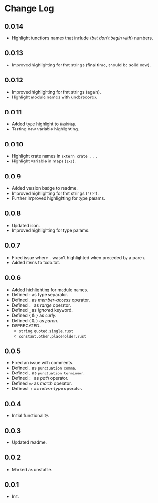 # Change Log

## 0.0.14
- Highlight functions names that include (*but don't begin with*) numbers.

## 0.0.13
- Improved highlighting for fmt strings (final time, should be solid now).

## 0.0.12
- Improved highlighting for fmt strings (again).
- Highlight module names with underscores.

## 0.0.11
- Added type highlight to `HashMap`.
- Testing new variable highlighting.

## 0.0.10
- Highlight crate names in `extern crate ...`.
- Highlight variable in maps (`|x|`).

## 0.0.9
- Added version badge to readme.
- Improved highlighting for fmt strings (`"{}"`).
- Further improved highlighting for type params.

## 0.0.8
- Updated icon.
- Improved highlighting for type params.

## 0.0.7
- Fixed issue where `.` wasn't highlighted when preceded by a paren.
- Added items to todo.txt.

## 0.0.6
- Added highlighting for module names.
- Defined `:`  as type separator.
- Defined `.`  as *member-access* operator.
- Defined `..`  as *range* operator.
- Defined `_`  as *ignored* keyword.
- Defined `{` & `}` as *curly*.
- Defined `(` & `)` as *paren*.
- DEPRECATED:
  - `string.quoted.single.rust`
  - `constant.other.placeholder.rust`

## 0.0.5
- Fixed an issue with comments.
- Defined `,` as `punctuation.comma`.
- Defined `;` as `punctuation.terminaor`.
- Defined `::`  as *path* operator.
- Defined `=>` as *match* operator.
- Defined `->` as *return-type* operator.

## 0.0.4
- Initial functionality.

## 0.0.3
- Updated readme.

## 0.0.2
- Marked as unstable.

## 0.0.1
- Init.
